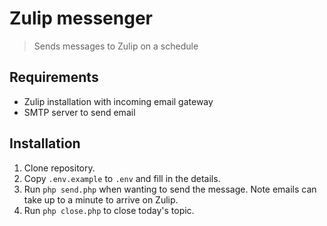 # Zulip messenger
> Sends messages to Zulip on a schedule

## Requirements
- Zulip installation with incoming email gateway
- SMTP server to send email

## Installation
1. Clone repository.
1. Copy `.env.example` to `.env` and fill in the details.
1. Run `php send.php` when wanting to send the message. Note emails can take up to a minute to arrive on Zulip.
1. Run `php close.php` to close today's topic.
